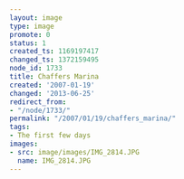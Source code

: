 ```yaml
---
layout: image
type: image
promote: 0
status: 1
created_ts: 1169197417
changed_ts: 1372159495
node_id: 1733
title: Chaffers Marina
created: '2007-01-19'
changed: '2013-06-25'
redirect_from:
- "/node/1733/"
permalink: "/2007/01/19/chaffers_marina/"
tags:
- The first few days
images:
- src: image/images/IMG_2814.JPG
  name: IMG_2814.JPG
---
```


